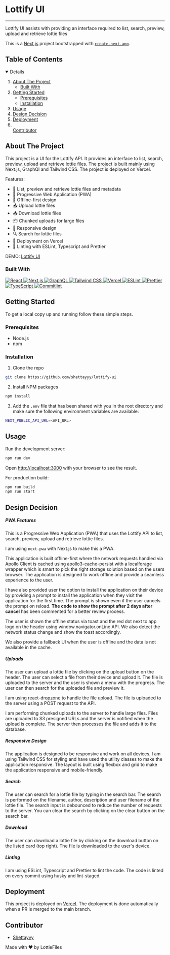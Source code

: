 # Lottify UI

---

Lottify UI assists with providing an interface required to list, search, preview, upload and retrieve lottie files

This is a [Next.js](https://nextjs.org/) project bootstrapped with [`create-next-app`](https://github.com/vercel/next.js/tree/canary/packages/create-next-app).

<!-- TABLE OF CONTENTS -->

## Table of Contents

<details open>
  <ol>
    <li>
      <a href="#about-the-project">About The Project</a>
      <ul>
        <li><a href="#built-with">Built With</a></li>
      </ul>
    </li>
    <li>
      <a href="#getting-started">Getting Started</a>
      <ul>
        <li><a href="#prerequisites">Prerequisites</a></li>
        <li><a href="#installation">Installation</a></li>
      </ul>
    </li>
    <li><a href="#usage">Usage</a></li>
    <li><a href="#Design Decision">Design Decision</a></li>
    <li><a href="#deployment">Deployment</a></li>
    <li></li><a href="#contributor">Contributor</a></li>
  </ol>
</details>

## About The Project

This project is a UI for the Lottify API. It provides an interface to list, search, preview, upload and retrieve lottie files. The project is built mainly using Next.js, GraphQl and Tailwind CSS. The project is deployed on Vercel.

Features:

- 📁 List, preview and retrieve lottie files and metadata
- 📱 Progressive Web Application (PWA)
- 📡 Offline-first design
- 📤 Upload lottie files
- 📥 Download lottie files
- 📦 Chunked uploads for large files
- 📱 Responsive design
- 🔍 Search for lottie files
- 🚀 Deployment on Vercel
- 🧹 Linting with ESLint, Typescript and Prettier

DEMO: [Lottify UI](https://lottify-ui.vercel.app/)

### Built With

<div>
  <a href="https://reactjs.org/"/>
    <img src="https://img.shields.io/badge/React-20232A?style=for-the-badge&logo=react&logoColor=61DAFB" alt="React" />
  </a>

  <a href="https://nextjs.org/"/>
    <img src="https://img.shields.io/badge/Next.js-20232A?style=for-the-badge&logo=next.js&logoColor=white" alt="Next.js" />
  </a>

  <a href="https://graphql.org/"/>
    <img src="https://img.shields.io/badge/GraphQL-20232A?style=for-the-badge&logo=graphql&logoColor=E10098" alt="GraphQL" />
  </a>

  <a href="https://tailwindcss.com/"/>
    <img src="https://img.shields.io/badge/Tailwind_CSS-20232A?style=for-the-badge&logo=tailwind-css&logoColor=38B2AC" alt="Tailwind CSS" />
  </a>

  <a href="https://vercel.com/"/>
    <img src="https://img.shields.io/badge/Vercel-20232A?style=for-the-badge&logo=vercel&logoColor=white" alt="Vercel" />
  </a>

  <a href="https://eslint.org/"/>
    <img src="https://img.shields.io/badge/ESLint-20232A?style=for-the-badge&logo=eslint&logoColor=4B32C3" alt="ESLint" />
  </a>

  <a href="https://prettier.io/"/>
    <img src="https://img.shields.io/badge/Prettier-20232A?style=for-the-badge&logo=prettier&logoColor=F7B93E" alt="Prettier" />
  </a>

  <!-- Typescript -->
  <a href="https://www.typescriptlang.org/"/>
    <img src="https://img.shields.io/badge/TypeScript-20232A?style=for-the-badge&logo=typescript&logoColor=3178C6" alt="TypeScript" />
  </a>

  <!-- Commitlint -->
  <a href="https://commitlint.js.org/"/>
    <img src="https://img.shields.io/badge/Commitlint-20232A?style=for-the-badge&logo=commitlint&logoColor=white" alt="Commitlint" />
  </a>
</div>

## Getting Started

To get a local copy up and running follow these simple steps.

### Prerequisites

- Node.js
- npm

### Installation

1. Clone the repo

```bash
git clone https://github.com/shettayyy/lottify-ui
```

2. Install NPM packages

```bash
npm install
```

3. Add the `.env` file that has been shared with you in the root directory and make sure the following environment variables are available:

```bash
NEXT_PUBLIC_API_URL=<API_URL>
```

## Usage

Run the development server:

```bash
npm run dev
```

Open [http://localhost:3000](http://localhost:3000) with your browser to see the result.

For production build:

```bash
npm run build
npm run start
```

## Design Decision

##### PWA Features

This is a Progressive Web Application (PWA) that uses the Lottify API to list, search, preview, upload and retrieve lottie files.

I am using `next-pwa` with Next.js to make this a PWA.

This application is built offline-first where the network requests handled via Apollo Client is cached using apollo3-cache-persist with a localforage wrapper which is smart to pick the right storage solution based on the users browser. The application is designed to work offline and provide a seamless experience to the user.

I have also provided user the option to install the application on their device by providing a prompt to install the application when they visit the application for the first time. The prompt is shown even if the user cancels the prompt on reload. **The code to show the prompt after 2 days after cancel** has been commented for a better review process.

The user is shown the offline status via toast and the red dot next to app logo on the header using window.navigator.onLine API. We also detect the network status change and show the toast accordingly.

We also provide a fallback UI when the user is offline and the data is not available in the cache.

##### Uploads

The user can upload a lottie file by clicking on the upload button on the header. The user can select a file from their device and upload it. The file is uploaded to the server and the user is shown a menu with the progress. The user can then search for the uploaded file and preview it.

I am using react-dropzone to handle the file upload. The file is uploaded to the server using a POST request to the API.

I am performing chunked uploads to the server to handle large files. Files are uploaded to S3 presigned URLs and the server is notified when the upload is complete. The server then processes the file and adds it to the database.

##### Responsive Design

The application is designed to be responsive and work on all devices. I am using Tailwind CSS for styling and have used the utility classes to make the application responsive. The layout is built using flexbox and grid to make the application responsive and mobile-friendly.

##### Search

The user can search for a lottie file by typing in the search bar. The search is performed on the filename, author, description and user filename of the lottie file. The search input is debounced to reduce the number of requests to the server. You can clear the search by clicking on the clear button on the search bar.

##### Download

The user can download a lottie file by clicking on the download button on the listed card (top right). The file is downloaded to the user's device.

##### Linting

I am using ESLint, Typescript and Prettier to lint the code. The code is linted on every commit using husky and lint-staged.

## Deployment

This project is deployed on [Vercel](https://vercel.com/). The deployment is done automatically when a PR is merged to the main branch.

## Contributor

- [Shettayyy](https://github.com/shettayyy)

Made with ❤️ by LottieFiles
